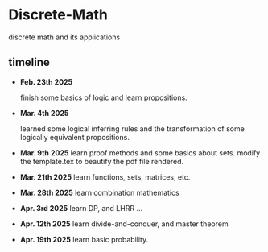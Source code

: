 # Discrete-Math
discrete math and its applications

## timeline
- **Feb. 23th 2025**
    
    finish some basics of logic and learn propositions.

- **Mar. 4th 2025**

    learned some logical inferring rules and the transformation of 
    some logically equivalent propositions.

- **Mar. 9th 2025**
    learn proof methods and some basics about sets.
    modify the template.tex to beautify the pdf file rendered.

- **Mar. 21th 2025**
    learn functions, sets, matrices, etc.

- **Mar. 28th 2025**
    learn combination mathematics

- **Apr. 3rd 2025**
    learn DP, and LHRR ...

- **Apr. 12th 2025**
    learn divide-and-conquer, and master theorem

- **Apr. 19th 2025**
    learn basic probability.